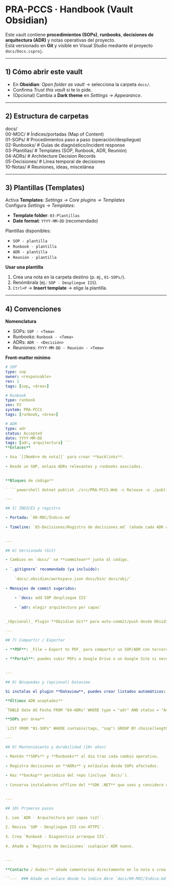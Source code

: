 # PRA-PCCS · Handbook (Vault Obsidian)

Este vault contiene **procedimientos (SOPs)**, **runbooks**, **decisiones de arquitectura (ADR)** y notas operativas del proyecto.  
Está versionado en **Git** y visible en Visual Studio mediante el proyecto `docs/Docs.csproj`.

---

## 1) Cómo abrir este vault
- En **Obsidian**: *Open folder as vault* → selecciona la carpeta `docs/`.
- Confirma *Trust this vault* si te lo pide.
- (Opcional) Cambia a **Dark theme** en *Settings → Appearance*.

---

## 2) Estructura de carpetas

docs/  
00-MOC/ # Índices/portadas (Map of Content)  
01-SOPs/ # Procedimientos paso a paso (operación/despliegue)  
02-Runbooks/ # Guías de diagnóstico/incident response  
03-Plantillas/ # Templates (SOP, Runbook, ADR, Reunión)  
04-ADRs/ # Architecture Decision Records  
05-Decisiones/ # Línea temporal de decisiones  
10-Notas/ # Reuniones, ideas, miscelánea

---

## 3) Plantillas (Templates)

Activa **Templates**: *Settings → Core plugins → Templates*  
Configura *Settings → Templates*:
- **Template folder**: `03-Plantillas`
- **Date format**: `YYYY-MM-DD` (recomendado)

Plantillas disponibles:
- `SOP - plantilla`
- `Runbook - plantilla`
- `ADR - plantilla`
- `Reunión - plantilla`

**Usar una plantilla**
1. Crea una nota en la carpeta destino (p. ej., `01-SOPs/`).
2. Renómbrala (ej.: `SOP - Despliegue IIS`).
3. `Ctrl+P` → **Insert template** → elige la plantilla.

---

## 4) Convenciones

**Nomenclatura**
- SOPs: `SOP - <Tema>`
- Runbooks: `Runbook - <Tema>`
- ADRs: `ADR - <Decisión>`
- Reuniones: `YYYY-MM-DD - Reunión - <Tema>`

**Front-matter mínimo**
```yaml
# SOP
type: sop
owner: <responsable>
rev: 1
tags: [sop, <área>]

# Runbook
type: runbook
sev: P2
system: PRA-PCCS
tags: [runbook, <área>]

# ADR
type: adr
status: Accepted
date: YYYY-MM-DD
tags: [adr, arquitectura] ```
**Enlaces**

- Usa `[[Nombre de nota]]` para crear **backlinks**.
    
- Desde un SOP, enlaza ADRs relevantes y runbooks asociados.
    

**Bloques de código**

` ```powershell dotnet publish ./src/PRA-PCCS.Web -c Release -o ./publish ``` `

---

## 5) ÍNDICES y registro

- Portada: `00-MOC/Índice.md`
    
- Timeline: `05-Decisiones/Registro de decisiones.md` (añade cada ADR con fecha y resumen).
    

---

## 6) Versionado (Git)

- Cambios en `docs/` se **commitean** junto al código.
    
- `.gitignore` recomendado (ya incluido):
    
    `docs/.obsidian/workspace.json docs/bin/ docs/obj/`
    
- Mensajes de commit sugeridos:
    
    - `docs: add SOP despliegue IIS`
        
    - `adr: elegir arquitectura por capas`
        

_(Opcional)_ Plugin **Obsidian Git** para auto-commit/push desde Obsidian si te resulta cómodo.

---

## 7) Compartir / Exportar

- **PDF**: _File → Export to PDF_ para compartir un SOP/ADR con terceros.
    
- **Portal**: puedes subir PDFs a Google Drive o un Google Site si necesitas un “escaparate”.
    

---

## 8) Búsquedas y (opcional) Dataview

Si instalas el plugin **Dataview**, puedes crear listados automáticos:

**Últimos ADR aceptados**

`TABLE date AS Fecha FROM "04-ADRs" WHERE type = "adr" AND status = "Accepted" SORT date DESC LIMIT 10`

**SOPs por área**

`LIST FROM "01-SOPs" WHERE contains(tags, "sop") GROUP BY choice(length(filter(tags, (t) => t != "sop")) > 0, filter(tags, (t) => t != "sop")[0], "general")`

---

## 9) Mantenimiento y durabilidad (10+ años)

- Mantén **SOPs** y **Runbooks** al día tras cada cambio operativo.
    
- Registra decisiones en **ADRs** y enlázalas desde SOPs afectados.
    
- Haz **backup** periódico del repo (incluye `docs/`).
    
- Conserva instaladores offline del **SDK .NET** que uses y considera un **snapshot** de paquetes NuGet (ver ADR y SOPs de despliegue).
    

---

## 10) Primeros pasos

1. Lee `ADR - Arquitectura por capas (v2)`.
    
2. Revisa `SOP - Despliegue IIS con HTTPS`.
    
3. Crea `Runbook - Diagnóstico arranque IIS`.
    
4. Añade a `Registro de decisiones` cualquier ADR nuevo.
    

---

**Contacto / dudas:** añade comentarios directamente en la nota o crea una tarea en el backlog del proyecto.

``---  ### Añade un enlace desde tu índice Abre `docs/00-MOC/Índice.md` y agrega al principio:  ```markdown > 📌 Ver también: [[../README]]``




